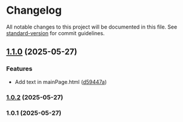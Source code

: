 # Changelog

All notable changes to this project will be documented in this file. See [standard-version](https://github.com/conventional-changelog/standard-version) for commit guidelines.

## [1.1.0](https://github.com/FansteJ/TennisRank/compare/v1.0.2...v1.1.0) (2025-05-27)


### Features

* Add text in mainPage.html ([d59447a](https://github.com/FansteJ/TennisRank/commit/d59447a58f1ca4cbaafdd47e028ec42edc0eb722))

### [1.0.2](https://github.com/FansteJ/TennisRank/compare/v1.0.1...v1.0.2) (2025-05-27)

### 1.0.1 (2025-05-27)

